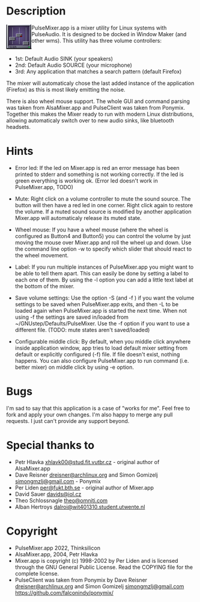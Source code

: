 # Description
<img src="screenshot.png" alt="PulseMixer.app Screenshot" align="left" >
PulseMixer.app is a mixer utility for Linux systems with PulseAudio.
It is designed to be docked in Window Maker (and other wms). This utility has
three volume controllers:

<br>
&nbsp;

- 1st: Default Audio SINK (your speakers)
- 2nd: Default Audio SOURCE (your microphone)
- 3rd: Any application that matches a search pattern (default Firefox)

The mixer will automaticaly chose the last added instance of the
application (Firefox) as this is most likely emitting the noise.

There is also wheel mouse support.
The whole GUI and command parsing was taken from AlsaMixer.app and
PulseClient was taken from Ponymix. Together this makes the
Mixer ready to run with modern Linux distributions, allowing
automaticaly switch over to new audio sinks, like bluetooth headsets.


# Hints
- Error led:
	If the led on Mixer.app is red an error message has 
	been printed to stderr and something is not working 
	correctly. If the led is green everything is working ok.
	(Error led doesn't work in PulseMixer.app, TODO)

- Mute:
	Right click on a volume controller to mute the sound
	source. The button will then have a red led in one corner.
	Right click again to restore the volume. If a muted sound
	source is modified by another application Mixer.app will 
	automaticaly release its muted state.

- Wheel mouse:
	If you have a wheel mouse (where the wheel is configured as 
	Button4 and Button5) you can control the volume by just moving
	the mouse over Mixer.app and roll the wheel up and down. Use 
	the command line option -w to specify which slider that should 
	react to the wheel movement.

- Label:
	If you run multiple instances of PulseMixer.app you might want
	to be able to tell them apart. This can easily be done
	by setting a label to each one of them. By using the -l
	option you can add a little text label at the bottom of
	the mixer.

- Save volume settings:
	Use the option -S (and -f <file>) if you want the volume 
	settings to be saved when PulseMixer.app exits, and then 
	-L to be loaded again when PulseMixer.app is started the next time.
	When not using -f the settings are saved in/loaded from
	~/GNUstep/Defaults/PulseMixer. Use the -f <file> option
	if you want to use a different file.
	(TODO: mute states aren't saved/loaded)

- Configurable middle click:
	By default, when you middle click anywhere inside application
	window, app tries to load default mixer setting from default
	or explicitly configured (-f) file. If file doesn't exist,
	nothing happens.
	You can also configure PulseMixer.app to run command (i.e.
	better mixer) on middle click by using -e <command> option.

# Bugs
I'm sad to say that this application is a case of "works for me".
Feel free to fork and apply your own changes. I'm also happy to
merge any pull requests. I just can't provide any support beyond.


# Special thanks to
- Petr Hlavka <xhlavk00@stud.fit.vutbr.cz> - original author of AlsaMixer.app
- Dave Reisner <dreisner@archlinux.org> and Simon Gomizelj <simongmzlj@gmail.com> - Ponymix
- Per Liden <per@fukt.bth.se> - original author of Mixer.app
- David Sauer <davids@iol.cz>
- Theo Schlossnagle <theo@omniti.com>
- Alban Hertroys <dalroi@wit401310.student.utwente.nl>


# Copyright
- PulseMixer.app 2022, Thinksilicon
- AlsaMixer.app, 2004, Petr Hlavka
- Mixer.app is copyright (c) 1998-2002 by Per Liden and is licensed through the GNU General Public License. Read the COPYING file for the complete license.
- PulseClient was taken from Ponymix by Dave Reisner <dreisner@archlinux.org> and Simon Gomizelj <simongmzlj@gmail.com> https://github.com/falconindy/ponymix/
